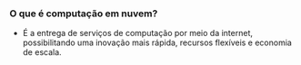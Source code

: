 ### O que é computação em nuvem?
- É a entrega de serviços de computação por meio da internet, possibilitando uma inovação mais rápida, recursos flexíveis e economia de escala.

